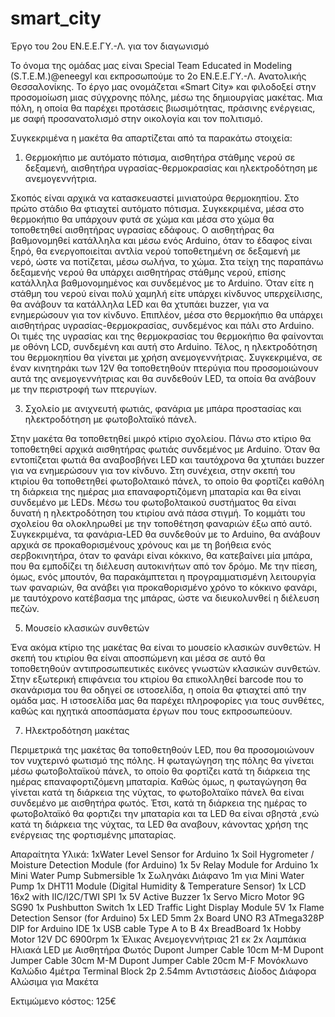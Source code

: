 # smart_city
Έργο του 2ου ΕΝ.Ε.Ε.ΓΥ.-Λ. για τον διαγωνισμό

Το όνομα της ομάδας μας είναι Special Team Educated in Modeling (S.T.E.M.)@eneegyl και εκπροσωπούμε το 2ο ΕΝ.Ε.Ε.ΓΥ.-Λ. Ανατολικής Θεσσαλονίκης. Το έργο μας ονομάζεται «Smart City» και φιλοδοξεί στην προσομοίωση μιας σύγχρονης πόλης, μέσω της δημιουργίας μακέτας. Μια πόλη, η οποία θα παρέχει προτάσεις βιωσιμότητας, πράσινης ενέργειας, με σαφή προσανατολισμό στην οικολογία και τον πολιτισμό.

Συγκεκριμένα η μακέτα θα απαρτίζεται από τα παρακάτω στοιχεία:

1. Θερμοκήπιο με αυτόματο πότισμα, αισθητήρα στάθμης νερού σε δεξαμενή, αισθητήρα υγρασίας-θερμοκρασίας και ηλεκτροδότηση με ανεμογεννήτρια.

Σκοπός είναι αρχικά να κατασκευαστεί μινιατούρα θερμοκηπίου. Στο πρώτο στάδιο θα φτιαχτεί αυτόματο πότισμα. Συγκεκριμένα, μέσα στο θερμοκήπιο θα υπάρχουν φυτά σε χώμα και μέσα στο χώμα θα τοποθετηθεί αισθητήρας υγρασίας εδάφους. Ο αισθητήρας θα βαθμονομηθεί κατάλληλα και μέσω ενός Arduino, όταν το έδαφος είναι ξηρό, θα ενεργοποιείται αντλία νερού τοποθετημένη σε δεξαμενή με νερό, ώστε να ποτίζεται, μέσω σωλήνα, το χώμα.
Στα τείχη της παραπάνω δεξαμενής νερού θα υπάρχει αισθητήρας στάθμης νερού, επίσης κατάλληλα βαθμονομημένος και συνδεμένος με το Arduino. Όταν είτε η στάθμη του νερού είναι πολύ χαμηλή είτε υπάρχει κίνδυνος υπερχείλισης, θα ανάβουν τα κατάλληλα LED και θα χτυπάει buzzer, για να ενημερώσουν για τον κίνδυνο.
Επιπλέον, μέσα στο θερμοκήπιο θα υπάρχει αισθητήρας υγρασίας-θερμοκρασίας, συνδεμένος και πάλι στο Arduino. Οι τιμές της υγρασίας και της θερμοκρασίας του θερμοκήπιο θα φαίνονται με οθόνη LCD, συνδεμένη και αυτή στο Arduino.
Τέλος, η ηλεκτροδότηση του θερμοκηπίου θα γίνεται με χρήση ανεμογεννήτριας. Συγκεκριμένα, σε έναν κινητηράκι των 12V θα τοποθετηθούν πτερύγια που προσομοιώνουν αυτά της ανεμογεννήτριας και θα συνδεθούν LED, τα οποία θα ανάβουν με την περιστροφή των πτερυγίων.

3. Σχολείο με ανιχνευτή φωτιάς, φανάρια με μπάρα προστασίας και ηλεκτροδότηση με φωτοβολταϊκό πάνελ.
   
Στην μακέτα θα τοποθετηθεί μικρό κτίριο σχολείου. Πάνω στο κτίριο θα τοποθετηθεί αρχικά αισθητήρας φωτιάς συνδεμένος με Arduino. Όταν θα εντοπίζεται φωτιά θα αναβοσβήνει LED και ταυτόχρονα θα χτυπάει buzzer για να ενημερώσουν για τον κίνδυνο.  Στη συνέχεια, στην σκεπή του κτιρίου θα τοποθετηθεί φωτοβολταικό πάνελ, το οποίο θα φορτίζει καθόλη τη διάρκεια της ημέρας μια επαναφορτιζόμενη μπαταρία και θα είναι συνδεμένο με LEDs. Μέσω του φωτοβολταικού συστήματος θα είναι δυνατή η ηλεκτροδότηση του κτιρίου ανά πάσα στιγμή.
Το κομμάτι του σχολείου θα ολοκληρωθεί με την τοποθέτηση φαναριών έξω από αυτό. Συγκεκριμένα, τα φανάρια-LED θα συνδεθούν με το Arduino, θα ανάβουν αρχικά σε προκαθορισμένους χρόνους και με τη βοήθεια ενός σερβοκινητήρα, όταν το φανάρι είναι κόκκινο, θα κατεβαίνει μία μπάρα, που θα εμποδίζει τη διέλευση αυτοκινήτων από τον δρόμο. Με την πίεση, όμως, ενός μπουτόν, θα παρακάμπτεται η προγραμματισμένη λειτουργία των φαναριών, θα ανάβει για προκαθορισμένο χρόνο το κόκκινο φανάρι, με ταυτόχρονο κατέβασμα της μπάρας, ώστε να διευκολυνθεί η διέλευση πεζών.

5. Μουσείο κλασικών συνθετών
   
Ένα ακόμα κτίριο της μακέτας θα είναι το μουσείο κλασικών συνθετών. Η σκεπή του κτιρίου θα είναι αποσπώμενη και μέσα σε αυτό θα τοποθετηθούν αντιπροσωπευτικές εικόνες γνωστών κλασικών συνθετών. Στην εξωτερική επιφάνεια του κτιρίου θα επικολληθεί barcode που το σκανάρισμα του θα οδηγεί σε ιστοσελίδα, η οποία θα φτιαχτεί από την ομάδα μας. Η ιστοσελίδα μας θα παρέχει πληροφορίες για τους συνθέτες, καθώς και ηχητικά αποσπάσματα έργων που τους εκπροσωπεύουν.

7. Ηλεκτροδότηση μακέτας
   
Περιμετρικά της μακέτας θα τοποθετηθούν LED, που θα προσομοιώνουν τον νυχτερινό φωτισμό της πόλης. Η φωταγώγηση της πόλης θα γίνεται μέσω φωτοβολταϊκού πάνελ, το οποίο θα φορτίζει κατά τη διάρκεια της ημέρας επαναφορτιζόμενη μπαταρία. Καθώς όμως, η φωταγώγηση θα γίνεται κατά τη διάρκεια της νύχτας, το φωτοβολταϊκο πάνελ θα είναι συνδεμένο με αισθητήρα φωτός. Έτσι, κατά τη διάρκεια της ημέρας το φωτοβολταϊκό θα φορτιζει την μπαταρία και τα LED  θα είναι σβηστά ,ενώ κατά τη διάρκεια της νύχτας, τα LED θα αναβουν, κάνοντας χρήση της ενέργειας της φορτισμένης μπαταρίας.



Απαραίτητα Υλικά:
1xWater Level Sensor for Arduino
1x Soil Hygrometer / Moisture Detection Module (for Arduino)
1x 5v Relay Module for Arduino
1x Mini Water Pump Submersible
1x Σωληνάκι Διάφανο 1m για Mini Water Pump
1x DHT11 Module (Digital Humidity & Temperature Sensor)
1x LCD 16x2 with IIC/I2C/TWI SPI
1x 5V Active Buzzer
1x Servo Micro Motor 9G SG90
1x Pushbutton Switch
1x LED Traffic Light Display Module 5V
1x Flame Detection Sensor (for Arduino)
5x LED  5mm
2x Board UNO R3 ATmega328P DIP for Arduino IDE
1x USB cable Type A to B
4x BreadBoard
1x Hobby Motor 12V DC 6900rpm
1x Έλικας Ανεμογεννήτριας 21 εκ
2x Λαμπάκια Ηλιακά LED με Αισθητήρα Φωτός
Dupont Jumper Cable 10cm M-M
Dupont Jumper Cable 30cm M-M
Dupont Jumper Cable 20cm M-F
Μονόκλωνο Καλώδιο 4μέτρα
Terminal Block 2p 2.54mm
Αντιστάσεις
Δίοδος
Διάφορα Αλώσιμα για Μακέτα

Εκτιμώμενο κόστος: 125€
